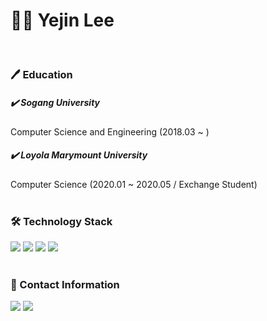 # 👩‍💻 Yejin Lee
<br/>

### 🖊️ Education

##### ✔️ Sogang University
Computer Science and Engineering (2018.03 ~ )

##### ✔️ Loyola Marymount University
Computer Science (2020.01 ~ 2020.05 / Exchange Student)
<br/>
<br/>
### 🛠️ Technology Stack
<img src="https://img.shields.io/badge/C-A8B9CC?style=flat&logo=C&logoColor=white"/> <img src="https://img.shields.io/badge/Python-3776AB?style=flat&logo=Python&logoColor=white"/> <img src="https://img.shields.io/badge/MySQL-4479A1?style=flat&logo=MySQL&logoColor=white"/> <img src="https://img.shields.io/badge/Kotlin-7F52FF?style=flat&logo=Kotlin&logoColor=white"/>
<br/>
<br/>
### 🔗 Contact Information
<a href="mailto:valen0616@gmail.com"><img src="https://img.shields.io/badge/Gmail-EA4335?style=flat&logo=Gmail&logoColor=white"/></a> <a href="https://instagram.com/yleeej" target="_blank"><img src="https://img.shields.io/badge/Instagram-E4405F?style=flat&logo=Instagram&logoColor=white"/></a>
